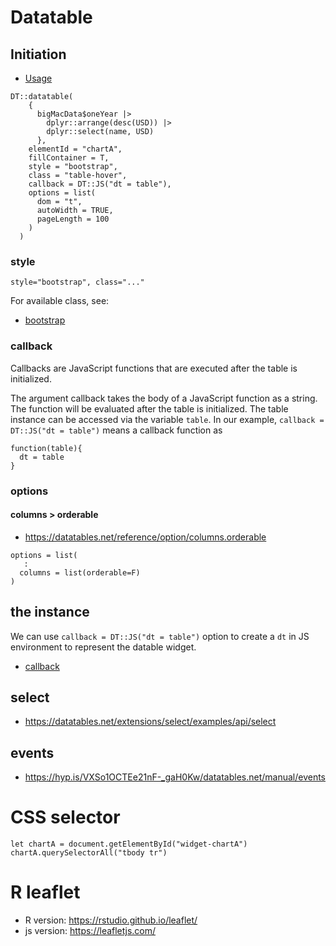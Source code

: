 
# Datatable

## Initiation
  
  * [Usage](https://rstudio.github.io/DT/#usage)
  
  ```{r}
  DT::datatable(
      {
        bigMacData$oneYear |>
          dplyr::arrange(desc(USD)) |>
          dplyr::select(name, USD)
        },
      elementId = "chartA",
      fillContainer = T,
      style = "bootstrap",
      class = "table-hover",
      callback = DT::JS("dt = table"),
      options = list(
        dom = "t",
        autoWidth = TRUE,
        pageLength = 100
      )
    ) 

  ``` 
### style

```         
style="bootstrap", class="..."
```

For available class, see:

-   [bootstrap](https://getbootstrap.com/docs/3.4/css/#tables)

### callback

Callbacks are JavaScript functions that are executed after the table is initialized.

The argument callback takes the body of a JavaScript function as a string. The function will be evaluated after the table is initialized. The table instance can be accessed via the variable `table`. In our example, `callback = DT::JS("dt = table")` means a callback function as

```{js}
function(table){
  dt = table
}
```

### options

#### columns > orderable

  * <https://datatables.net/reference/option/columns.orderable>

```
options = list(
   :
  columns = list(orderable=F)
)
```


## the instance

We can use `callback = DT::JS("dt = table")` option to create a `dt` in JS environment to represent the datable widget.

-   [callback](https://rstudio.github.io/DT/#the-callback-argument)

## select

-   <https://datatables.net/extensions/select/examples/api/select>

## events

-   <https://hyp.is/VXSo1OCTEe21nF-_gaH0Kw/datatables.net/manual/events>

# CSS selector

```
let chartA = document.getElementById("widget-chartA")
chartA.querySelectorAll("tbody tr")
```

# R leaflet

  * R version: <https://rstudio.github.io/leaflet/>
  * js version: <https://leafletjs.com/>
